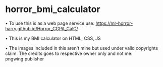 # horror_bmi_calculator
• To use this is as a web page service use: https://mr-horror-harry.github.io/Horror_CGPA_CalC/
 
• This is my BMI calculator on HTML, CSS, JS
 
•  The images included in this aren't mine but used under valid copyrights claim. The credits goes to respective owner only and not me: pngwing:publisher
